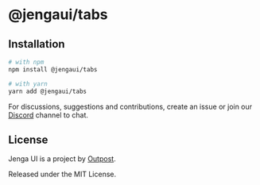 # @jengaui/tabs

## Installation

```sh
# with npm
npm install @jengaui/tabs

# with yarn
yarn add @jengaui/tabs
```

For discussions, suggestions and contributions, create an issue or join our [Discord](https://discord.gg/sHnHPnAPZj) channel to chat.

## License

Jenga UI is a project by [Outpost](https://outpost.run).

Released under the MIT License.
